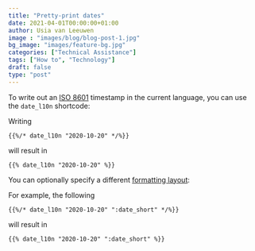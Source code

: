 ```yaml
---
title: "Pretty-print dates"
date: 2021-04-01T00:00:00+01:00
author: Usia van Leeuwen
image : "images/blog/blog-post-1.jpg"
bg_image: "images/feature-bg.jpg"
categories: ["Technical Assistance"]
tags: ["How to", "Technology"]
draft: false
type: "post"
---
```


To write out an [ISO 8601](https://en.wikipedia.org/wiki/ISO_8601) timestamp in the current language, you can use the `date_l10n` shortcode:

Writing

```
{{%/* date_l10n "2020-10-20" */%}}
```

will result in

```
{{% date_l10n "2020-10-20" %}}
```

You can optionally specify a different [formatting layout](https://gohugo.io/functions/dateformat/#datetime-formatting-layouts):

For example, the following

```
{{%/* date_l10n "2020-10-20" ":date_short" */%}}
```

will result in

```
{{% date_l10n "2020-10-20" ":date_short" %}}
```
